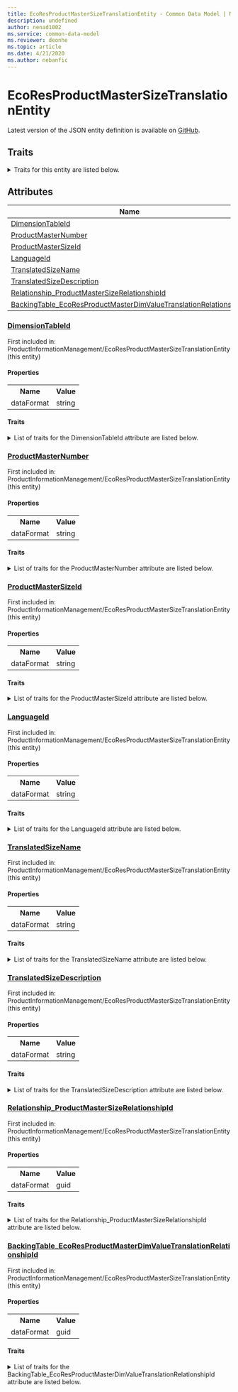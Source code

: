 ```yaml
---
title: EcoResProductMasterSizeTranslationEntity - Common Data Model | Microsoft Docs
description: undefined
author: nenad1002
ms.service: common-data-model
ms.reviewer: deonhe
ms.topic: article
ms.date: 4/21/2020
ms.author: nebanfic
---
```


# EcoResProductMasterSizeTranslationEntity

  
 Latest version of the JSON entity definition is available on <a href="https://github.com/Microsoft/CDM/tree/master/schemaDocuments/core/operationsCommon/Entities/SupplyChain/ProductInformationManagement/EcoResProductMasterSizeTranslationEntity.cdm.json" target="_blank">GitHub</a>.  

## Traits

<details>
<summary>Traits for this entity are listed below.  
</summary>

**is.CDM.entityVersion**  
  <table><tr><th>Parameter</th><th>Value</th><th>Data type</th><th>Explanation</th></tr><tr><td>versionNumber</td><td>"1.0.0"</td><td>string</td><td>semantic version number of the entity</td></tr></table>

**is.application.releaseVersion**  
  <table><tr><th>Parameter</th><th>Value</th><th>Data type</th><th>Explanation</th></tr><tr><td>releaseVersion</td><td>"10.0.13.0"</td><td>string</td><td>semantic version number of the application introducing this entity</td></tr></table>

</details>

## Attributes

|Name|Description|First Included in Instance|
|---|---|---|
|[DimensionTableId](#DimensionTableId)||<a href="EcoResProductMasterSizeTranslationEntity.md" target="_blank">ProductInformationManagement/EcoResProductMasterSizeTranslationEntity</a>|
|[ProductMasterNumber](#ProductMasterNumber)||<a href="EcoResProductMasterSizeTranslationEntity.md" target="_blank">ProductInformationManagement/EcoResProductMasterSizeTranslationEntity</a>|
|[ProductMasterSizeId](#ProductMasterSizeId)||<a href="EcoResProductMasterSizeTranslationEntity.md" target="_blank">ProductInformationManagement/EcoResProductMasterSizeTranslationEntity</a>|
|[LanguageId](#LanguageId)||<a href="EcoResProductMasterSizeTranslationEntity.md" target="_blank">ProductInformationManagement/EcoResProductMasterSizeTranslationEntity</a>|
|[TranslatedSizeName](#TranslatedSizeName)||<a href="EcoResProductMasterSizeTranslationEntity.md" target="_blank">ProductInformationManagement/EcoResProductMasterSizeTranslationEntity</a>|
|[TranslatedSizeDescription](#TranslatedSizeDescription)||<a href="EcoResProductMasterSizeTranslationEntity.md" target="_blank">ProductInformationManagement/EcoResProductMasterSizeTranslationEntity</a>|
|[Relationship_ProductMasterSizeRelationshipId](#Relationship_ProductMasterSizeRelationshipId)||<a href="EcoResProductMasterSizeTranslationEntity.md" target="_blank">ProductInformationManagement/EcoResProductMasterSizeTranslationEntity</a>|
|[BackingTable_EcoResProductMasterDimValueTranslationRelationshipId](#BackingTable_EcoResProductMasterDimValueTranslationRelationshipId)||<a href="EcoResProductMasterSizeTranslationEntity.md" target="_blank">ProductInformationManagement/EcoResProductMasterSizeTranslationEntity</a>|

### <a href=#DimensionTableId name="DimensionTableId">DimensionTableId</a>

First included in: ProductInformationManagement/EcoResProductMasterSizeTranslationEntity (this entity)  

#### Properties

<table><tr><th>Name</th><th>Value</th></tr><tr><td>dataFormat</td><td>string</td></tr></table>

#### Traits

<details>
<summary>List of traits for the DimensionTableId attribute are listed below.</summary>

**is.dataFormat.character**  
**is.dataFormat.big**  
**is.dataFormat.array**  
**is.dataFormat.character**  
**is.dataFormat.array**  
</details>

### <a href=#ProductMasterNumber name="ProductMasterNumber">ProductMasterNumber</a>

First included in: ProductInformationManagement/EcoResProductMasterSizeTranslationEntity (this entity)  

#### Properties

<table><tr><th>Name</th><th>Value</th></tr><tr><td>dataFormat</td><td>string</td></tr></table>

#### Traits

<details>
<summary>List of traits for the ProductMasterNumber attribute are listed below.</summary>

**is.dataFormat.character**  
**is.dataFormat.big**  
**is.dataFormat.array**  
**is.dataFormat.character**  
**is.dataFormat.array**  
</details>

### <a href=#ProductMasterSizeId name="ProductMasterSizeId">ProductMasterSizeId</a>

First included in: ProductInformationManagement/EcoResProductMasterSizeTranslationEntity (this entity)  

#### Properties

<table><tr><th>Name</th><th>Value</th></tr><tr><td>dataFormat</td><td>string</td></tr></table>

#### Traits

<details>
<summary>List of traits for the ProductMasterSizeId attribute are listed below.</summary>

**is.dataFormat.character**  
**is.dataFormat.big**  
**is.dataFormat.array**  
**is.dataFormat.character**  
**is.dataFormat.array**  
</details>

### <a href=#LanguageId name="LanguageId">LanguageId</a>

First included in: ProductInformationManagement/EcoResProductMasterSizeTranslationEntity (this entity)  

#### Properties

<table><tr><th>Name</th><th>Value</th></tr><tr><td>dataFormat</td><td>string</td></tr></table>

#### Traits

<details>
<summary>List of traits for the LanguageId attribute are listed below.</summary>

**is.dataFormat.character**  
**is.dataFormat.big**  
**is.dataFormat.array**  
**is.dataFormat.character**  
**is.dataFormat.array**  
</details>

### <a href=#TranslatedSizeName name="TranslatedSizeName">TranslatedSizeName</a>

First included in: ProductInformationManagement/EcoResProductMasterSizeTranslationEntity (this entity)  

#### Properties

<table><tr><th>Name</th><th>Value</th></tr><tr><td>dataFormat</td><td>string</td></tr></table>

#### Traits

<details>
<summary>List of traits for the TranslatedSizeName attribute are listed below.</summary>

**is.dataFormat.character**  
**is.dataFormat.big**  
**is.dataFormat.array**  
**is.dataFormat.character**  
**is.dataFormat.array**  
</details>

### <a href=#TranslatedSizeDescription name="TranslatedSizeDescription">TranslatedSizeDescription</a>

First included in: ProductInformationManagement/EcoResProductMasterSizeTranslationEntity (this entity)  

#### Properties

<table><tr><th>Name</th><th>Value</th></tr><tr><td>dataFormat</td><td>string</td></tr></table>

#### Traits

<details>
<summary>List of traits for the TranslatedSizeDescription attribute are listed below.</summary>

**is.dataFormat.character**  
**is.dataFormat.big**  
**is.dataFormat.array**  
**is.dataFormat.character**  
**is.dataFormat.array**  
</details>

### <a href=#Relationship_ProductMasterSizeRelationshipId name="Relationship_ProductMasterSizeRelationshipId">Relationship_ProductMasterSizeRelationshipId</a>

First included in: ProductInformationManagement/EcoResProductMasterSizeTranslationEntity (this entity)  

#### Properties

<table><tr><th>Name</th><th>Value</th></tr><tr><td>dataFormat</td><td>guid</td></tr></table>

#### Traits

<details>
<summary>List of traits for the Relationship_ProductMasterSizeRelationshipId attribute are listed below.</summary>

**is.dataFormat.character**  
**is.dataFormat.big**  
**is.dataFormat.array**  
**is.dataFormat.guid**  
**means.identity.entityId**  
**is.linkedEntity.identifier**  
Marks the attribute(s) that hold foreign key references to a linked (used as an attribute) entity. This attribute is added to the resolved entity to enumerate the referenced entities.  <table><tr><th>Parameter</th><th>Value</th><th>Data type</th><th>Explanation</th></tr><tr><td>entityReferences</td><td>empty table</td><td>entity</td><td>a reference to the constant entity holding the list of entity references</td></tr></table>

**is.dataFormat.guid**  
**is.dataFormat.character**  
**is.dataFormat.array**  
</details>

### <a href=#BackingTable_EcoResProductMasterDimValueTranslationRelationshipId name="BackingTable_EcoResProductMasterDimValueTranslationRelationshipId">BackingTable_EcoResProductMasterDimValueTranslationRelationshipId</a>

First included in: ProductInformationManagement/EcoResProductMasterSizeTranslationEntity (this entity)  

#### Properties

<table><tr><th>Name</th><th>Value</th></tr><tr><td>dataFormat</td><td>guid</td></tr></table>

#### Traits

<details>
<summary>List of traits for the BackingTable_EcoResProductMasterDimValueTranslationRelationshipId attribute are listed below.</summary>

**is.dataFormat.character**  
**is.dataFormat.big**  
**is.dataFormat.array**  
**is.dataFormat.guid**  
**means.identity.entityId**  
**is.linkedEntity.identifier**  
Marks the attribute(s) that hold foreign key references to a linked (used as an attribute) entity. This attribute is added to the resolved entity to enumerate the referenced entities.  <table><tr><th>Parameter</th><th>Value</th><th>Data type</th><th>Explanation</th></tr><tr><td>entityReferences</td><td><table><tr><th>entityReference</th><th>attributeReference</th></tr><tr><td><a href="../../../Tables/SupplyChain/ProductInformationManagement/Main/EcoResProductMasterDimValueTranslation.md" target="_blank">/core/operationsCommon/Tables/SupplyChain/ProductInformationManagement/Main/EcoResProductMasterDimValueTranslation.cdm.json/EcoResProductMasterDimValueTranslation</a></td><td><a href="../../../Tables/SupplyChain/ProductInformationManagement/Main/EcoResProductMasterDimValueTranslation.md#RecId" target="_blank">RecId</a></td></tr></table></td><td>entity</td><td>a reference to the constant entity holding the list of entity references</td></tr></table>

**is.dataFormat.guid**  
**is.dataFormat.character**  
**is.dataFormat.array**  
</details>
